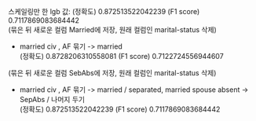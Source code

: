 스케일링만 한 lgb 값: (정확도) 0.872513522042239 (F1 score) 0.7117869083684442
<br>
(묶은 뒤 새로운 컬럼 Married에 저장, 원래 컬럼인 marital-status 삭제)
- married civ , AF 묶기 -> married <br>
                     (정확도) 0.8728206310558081 (F1 score) 0.7122724556944607
                     
(묶은 뒤 새로운 컬럼 SebAbs에 저장, 원래 컬럼인 marital-status 삭제)                     
-  married civ , AF 묶기 -> married / separated, married spouse absent -> SepAbs / 나머지 두기 <br>
                     (정확도) 0.872513522042239 (F1 score) 0.7117869083684442
